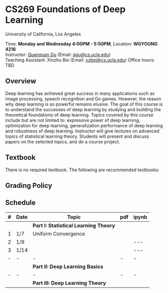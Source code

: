 
# CS269 Foundations of Deep Learning

University of California, Los Angeles  

Time: **Monday and Wednesday 4:00PM - 5:50PM**, Location: **WGYOUNG 4216**  
Instructor: [Quanquan Gu](http://web.cs.ucla.edu/~qgu/) (Email: qgu@cs.ucla.edu)   
Teaching Assistant: Xinzhu Bei (Email: xzbei@cs.ucla.edu)
Office hours: TBD 


## Overview

Deep learning has achieved great success in many applications such as image processing, speech recognition and Go games. However, the reason why deep learning is so powerful remains elusive. The goal of this course is to understand the successes of deep learning by studying and building the theoretical foundations of deep learning. Topics covered by this course include but are not limited to: expressive power of deep learning, optimization for deep learning, generalization performance of deep learning and robustness of deep learning. Instructor will give lectures on advanced topics of statistical learning theory. Students will present and discuss papers on the selected topics, and do a course project.

## Textbook

There is no required textbook. The following are recommended textbooks:


## Grading Policy
 
 

## Schedule


| # | Date  | Topic  | pdf | ipynb  |
|-|-|-|-|-|
| | | **Part I: Statistical Learning Theory** | | |
| 1 | 1/7 |  Uniform Convergence |  | 
| 2 | 1/9 |  |   | ---  |
| 3 | 1/14 |  |   | --- |
|-|-|-|-|-|
| | | **Part II: Deep Learning Basics** | | |
|-|-|-|-|-|
| | | **Part III: Deep Learning Theory** | | |
